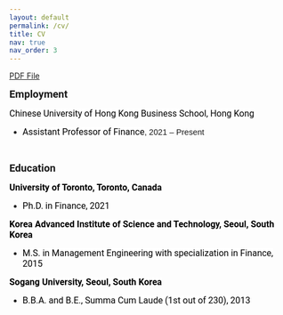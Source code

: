 ```yaml
---
layout: default
permalink: /cv/
title: CV
nav: true
nav_order: 3
---
```

<a href = "https://www.dropbox.com/s/77gesw9zy9kh2kp/CV_chanikjo.pdf?dl=0">PDF File</a> 

<p><span style="font-size:11pt"><span style="font-family:Calibri,sans-serif"><strong><span style="font-size:14.0pt"><span style="font-family:Roboto">Employment</span></span></strong></span></span></p>

<p><span style="font-size:11pt"><span style="font-family:Calibri,sans-serif"><span style="font-size:12.0pt"><span style="background-color:white"><span style="font-family:Roboto"><span style="color:black">Chinese University of Hong Kong Business School, Hong Kong</span></span></span></span></span></span></p>

<ul>
	<li><span style="font-size:11pt"><span style="font-family:Calibri,sans-serif"><span style="font-size:12.0pt"><span style="background-color:white"><span style="font-family:Roboto"><span style="color:black">Assistant Professor of Finance</span></span></span></span>, 2021 &ndash; Present</span></span></li>
</ul>

<p>&nbsp;</p>

<p><span style="font-size:11pt"><span style="font-family:Calibri,sans-serif"><strong><span style="font-size:14.0pt"><span style="font-family:Roboto">Education</span></span></strong></span></span></p>

<p><span style="font-size:11pt"><span style="font-family:Calibri,sans-serif"><strong><span style="font-size:12.0pt"><span style="background-color:white"><span style="font-family:Roboto"><span style="color:black">University of Toronto, Toronto, Canada</span></span></span></span></strong></span></span></p>

<ul>
	<li><span style="font-size:11pt"><span style="font-family:Calibri,sans-serif"><span style="font-size:12.0pt"><span style="background-color:white"><span style="font-family:Roboto"><span style="color:black">Ph.D. in Finance, 2021</span></span></span></span></span></span></li>
</ul>

<p><span style="font-size:11pt"><span style="font-family:Calibri,sans-serif"><strong><span style="font-size:12.0pt"><span style="background-color:white"><span style="font-family:Roboto"><span style="color:black">Korea Advanced Institute of Science and Technology, Seoul, South Korea</span></span></span></span></strong></span></span></p>

<ul>
	<li><span style="font-size:11pt"><span style="font-family:Calibri,sans-serif"><span style="font-size:12.0pt"><span style="background-color:white"><span style="font-family:Roboto"><span style="color:black">M.S. in Management Engineering with specialization in Finance, 2015</span></span></span></span></span></span></li>
</ul>

<p><span style="font-size:11pt"><span style="font-family:Calibri,sans-serif"><strong><span style="font-size:12.0pt"><span style="background-color:white"><span style="font-family:Roboto"><span style="color:black">Sogang University, Seoul, South Korea</span></span></span></span></strong></span></span></p>

<ul>
	<li><span style="font-size:11pt"><span style="font-family:Calibri,sans-serif"><span style="font-size:12.0pt"><span style="background-color:white"><span style="font-family:Roboto"><span style="color:black">B.B.A. and B.E., Summa Cum Laude (1st out of 230), 2013</span></span></span></span></span></span></li>
</ul>

<p>&nbsp;</p>
